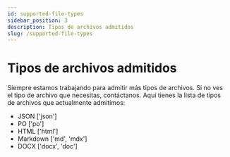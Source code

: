 ```yaml
---
id: supported-file-types
sidebar_position: 3
description: Tipos de archivos admitidos
slug: /supported-file-types
---
```


# Tipos de archivos admitidos
Siempre estamos trabajando para admitir más tipos de archivos. Si no ves el tipo de archivo que necesitas, contáctanos. Aquí tienes la lista de tipos de archivos que actualmente admitimos:
- JSON \['json']
- PO \['po']
- HTML \['html']
- Markdown \['md', 'mdx']
- DOCX \['docx', 'doc']